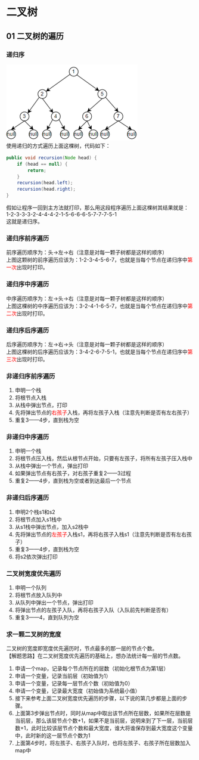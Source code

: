 # 二叉树  
## 01 二叉树的遍历
### 递归序   
![img.png](img.png)    
使用递归的方式遍历上面这棵树，代码如下：   
```java
public void recursion(Node head) {
    if (head == null) {
        return;
    }
    recursion(head.left);
    recursion(head.right);
}
```
假如让程序一回到主方法就打印，那么用这段程序遍历上面这棵树其结果就是：   
1-2-3-3-3-2-4-4-4-2-1-5-6-6-6-5-7-7-7-5-1     
这就是递归序。     
### 递归序前序遍历
前序遍历顺序为：头->左->右（注意是对每一颗子树都是这样的顺序）   
上图这颗树的前序遍历应该为：1-2-3-4-5-6-7，也就是当每个节点在递归序中<font color=red>第一次</font>出现时打印。
### 递归序中序遍历
中序遍历顺序为：左->头->右（注意是对每一颗子树都是这样的顺序）   
上图这棵树的中序遍历应该为：3-2-4-1-6-5-7，也就是当每个节点在递归序中<font color=red>第二次</font>出现时打印。
### 递归序后序遍历
后序遍历顺序为：左->右->头（注意是对每一颗子树都是这样的顺序）       
上图这棵树的后序遍历应该为：3-4-2-6-7-5-1，也就是当每个节点在递归序中<font color=red>第三次</font>出现时打印。
### 非递归序前序遍历
1. 申明一个栈   
2. 将根节点入栈   
3. 从栈中弹出节点，打印   
4. 先将弹出节点的<font color=red>右孩子</font>入栈，再将左孩子入栈（注意先判断是否有左右孩子）   
5. 重复3——4步，直到栈为空     
### 非递归中序遍历
1. 申明一个栈
2. 将根节点压入栈，然后从根节点开始，只要有左孩子，将所有左孩子压入栈中  
3. 从栈中弹出一个节点，弹出打印   
4. 如果弹出节点有右孩子，对右孩子重复2——3过程  
5. 重复2——4步，直到栈为空或者到达最后一个节点
### 非递归后序遍历   
1. 申明2个栈s1和s2  
2. 将根节点加入s1栈中    
3. 从s1栈中弹出节点，加入s2栈中   
4. 先将弹出节点的<font color=red>左孩子</font>入栈s1，再将右孩子入栈s1（注意先判断是否有左右孩子）  
5. 重复3——4步，直到栈为空   
6. 将s2依次弹出打印     
### 二叉树宽度优先遍历
1. 申明一个队列
2. 将根节点放入队列中  
3. 从队列中弹出一个节点，弹出打印  
4. 将弹出节点的左孩子入队，再将右孩子入队（入队前先判断是否有）  
5. 重复3——4，直到队列为空  
### 求一颗二叉树的宽度
二叉树的宽度即宽度优先遍历时，节点最多的那一层的节点个数。  
【解题思路】在二叉树宽度优先遍历的基础上，想办法统计每一层的节点数。   
1. 申请一个map，记录每个节点所在的层数（初始化根节点为第1层）  
2. 申请一个变量，记录当前层（初始值为1）
3. 申请一个变量，记录每一层节点个数（初始值为0）  
4. 申请一个变量，记录最大宽度（初始值为系统最小值）   
5. 接下来参考上面二叉树宽度优先遍历的步骤，以下说的第几步都是上面的步骤。  
6. 上面第3步弹出节点时，同时从map中取出该节点所在层数，如果所在层数是当前层，那么该层节点个数+1，如果不是当前层，说明来到了下一层，当前层数+1，此时比较该层节点个数和最大宽度，谁大将谁保存到最大宽度这个变量中，此时新的这一层节点个数为1   
7. 上面第4步时，将左孩子、右孩子入队时，也将左孩子、右孩子所在层数加入map中

